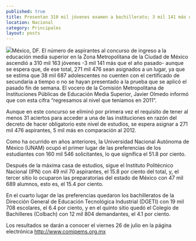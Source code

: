 ```yaml
---
published: true
title: Presentan 310 mil jóvenes examen a bachillerato; 3 mil 141 más que en 2012
location: Nacional
category: Principales
layout: posts
---
```


![](http://i.imgur.com/GCVib87m.jpg)México, DF. El número de aspirantes al concurso de ingreso a la educación media superior en la Zona Metropolitana de la Ciudad de México ascendió a 310 mil 163 jóvenes -3 mil 141 más que el año pasado- aunque se espera que, de ese total, 271 mil 476 sean asignados a un lugar, ya que se estima que 38 mil 687 adolescentes no cuenten con el certificado de secundaria a tiempo o no se hayan presentado a la prueba que se aplicó el pasado fin de semana. 
El vocero de la Comisión Metropolitana de Instituciones Públicas de Educación Media Superior, Javier Olmedo informó que con esta cifra “regresamos al nivel que teníamos en 2011”.

Aunque en este concurso se eliminó por primera vez el requisito de tener al menos 31 aciertos para acceder a una de las instituciones en razón del decreto de hacer obligatorio este nivel de estudios, se espera asignar a 271 mil 476 aspirantes, 5 mil más en comparación al 2012.

Como ha ocurrido en años anteriores, la Universidad Nacional Autónoma de México (UNAM) ocupó el primer lugar de las preferencias de los estudiantes con 160 mil 546 solicitantes, lo que significa el 51.8 por ciento.

Después de la máxima casa de estudios, sigue el Instituto Politécnico Nacional (IPN) con 49 mil 70 aspirantes, el 15.8 por ciento del total, y, el tercer sitio lo ocuparon las preparatorias del estado de México con 47 mil 689 alumnos, esto es, el 15.4 por ciento.

En el cuarto lugar de las preferencias quedaron los bachilleratos de la Dirección General de Educación Tecnológica Industrial (DGETI) con 19 mil 708 escolares, el 6.4 por ciento, y en el quinto sitio quedó el Colegio de Bachilleres (Colbach) con 12 mil 804 demandantes, el 4.1 por ciento.

Los resultados se darán a conocer el viernes 26 de julio en la página electrónica http://www.comipems.org.mx

